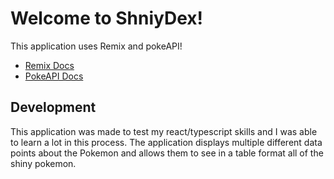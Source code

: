 # Welcome to ShniyDex!
This application uses Remix and pokeAPI!

- [Remix Docs](https://remix.run/docs)
- [PokeAPI Docs](https://pokeapi.co/)

## Development
This application was made to test my react/typescript skills and I was able to learn a lot in this process.
The application displays multiple different data points about the Pokemon and allows them to see in a table format all of the shiny pokemon.
